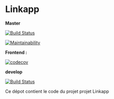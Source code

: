 Linkapp
===============
**Master** 

[![Build Status](https://travis-ci.org/EBM-2017-2018/linkapp.svg?branch=master)](https://travis-ci.org/EBM-2017-2018/linkapp)

[![Maintainability](https://api.codeclimate.com/v1/badges/8c769b7b37b10c0cda64/maintainability)](https://codeclimate.com/github/EBM-2017-2018/linkapp/maintainability)

**Frontend :**

[![codecov](https://codecov.io/gh/EBM-2017-2018/linkapp/branch/master/graph/badge.svg)](https://codecov.io/gh/EBM-2017-2018/linkapp)

**develop**

[![Build Status](https://travis-ci.org/EBM-2017-2018/linkapp.svg?branch=develop)](https://travis-ci.org/EBM-2017-2018/linkapp)

Ce dépot contient le code du projet projet Linkapp 
